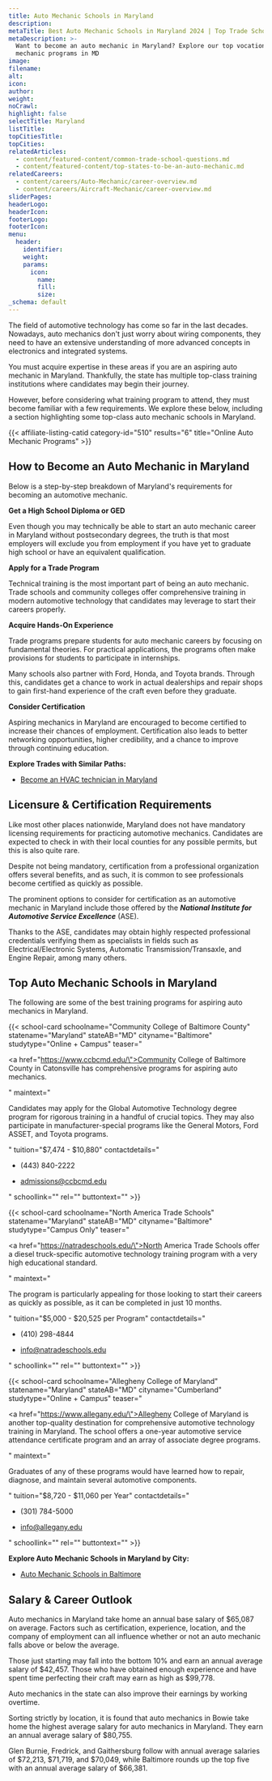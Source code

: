 ```yaml
---
title: Auto Mechanic Schools in Maryland
description:
metaTitle: Best Auto Mechanic Schools in Maryland 2024 | Top Trade Schools
metaDescription: >-
  Want to become an auto mechanic in Maryland? Explore our top vocational auto
  mechanic programs in MD
image:
filename:
alt:
icon:
author:
weight:
noCrawl:
highlight: false
selectTitle: Maryland
listTitle:
topCitiesTitle:
topCities:
relatedArticles:
  - content/featured-content/common-trade-school-questions.md
  - content/featured-content/top-states-to-be-an-auto-mechanic.md
relatedCareers:
  - content/careers/Auto-Mechanic/career-overview.md
  - content/careers/Aircraft-Mechanic/career-overview.md
sliderPages:
headerLogo:
headerIcon:
footerLogo:
footerIcon:
menu:
  header:
    identifier:
    weight:
    params:
      icon:
        name:
        fill:
        size:
_schema: default
---
```

The field of automotive technology has come so far in the last decades. Nowadays, auto mechanics don't just worry about wiring components, they need to have an extensive understanding of more advanced concepts in electronics and integrated systems.

You must acquire expertise in these areas if you are an aspiring auto mechanic in Maryland. Thankfully, the state has multiple top-class training institutions where candidates may begin their journey.

However, before considering what training program to attend, they must become familiar with a few requirements. We explore these below, including a section highlighting some top-class auto mechanic schools in Maryland.

{{< affiliate-listing-catid category-id="510" results="6" title="Online Auto Mechanic Programs" >}}

## **How to Become an Auto Mechanic in Maryland**

Below is a step-by-step breakdown of Maryland's requirements for becoming an automotive mechanic.

**Get a High School Diploma or GED**

Even though you may technically be able to start an auto mechanic career in Maryland without postsecondary degrees, the truth is that most employers will exclude you from employment if you have yet to graduate high school or have an equivalent qualification.

**Apply for a Trade Program**

Technical training is the most important part of being an auto mechanic. Trade schools and community colleges offer comprehensive training in modern automotive technology that candidates may leverage to start their careers properly.

**Acquire Hands-On Experience**

Trade programs prepare students for auto mechanic careers by focusing on fundamental theories. For practical applications, the programs often make provisions for students to participate in internships.

Many schools also partner with Ford, Honda, and Toyota brands. Through this, candidates get a chance to work in actual dealerships and repair shops to gain first-hand experience of the craft even before they graduate.

**Consider Certification**

Aspiring mechanics in Maryland are encouraged to become certified to increase their chances of employment. Certification also leads to better networking opportunities, higher credibility, and a chance to improve through continuing education.

**Explore Trades with Similar Paths:**

* [Become an HVAC technician in Maryland](https://toptradeschools.com/near-you/hvac/maryland/)

## **Licensure & Certification Requirements**

Like most other places nationwide, Maryland does not have mandatory licensing requirements for practicing automotive mechanics. Candidates are expected to check in with their local counties for any possible permits, but this is also quite rare.

Despite not being mandatory, certification from a professional organization offers several benefits, and as such, it is common to see professionals become certified as quickly as possible.

The prominent options to consider for certification as an automotive mechanic in Maryland include those offered by the ***National Institute for Automotive Service Excellence*** (ASE).

Thanks to the ASE, candidates may obtain highly respected professional credentials verifying them as specialists in fields such as Electrical/Electronic Systems, Automatic Transmission/Transaxle, and Engine Repair, among many others.

## **Top Auto Mechanic Schools in Maryland**

The following are some of the best training programs for aspiring auto mechanics in Maryland.

{{< school-card schoolname="Community College of Baltimore County" statename="Maryland" stateAB="MD" cityname="Baltimore" studytype="Online + Campus" teaser="<p><a href=\"https://www.ccbcmd.edu/\">Community College of Baltimore County</a> in Catonsville has comprehensive programs for aspiring auto mechanics.</p>" maintext="<p>Candidates may apply for the Global Automotive Technology degree program for rigorous training in a handful of crucial topics. They may also participate in manufacturer-special programs like the General Motors, Ford ASSET, and Toyota programs.</p>" tuition="$7,474 - $10,880" contactdetails="<ul><li><p>(443) 840-2222</p></li><li><p>admissions@ccbcmd.edu</p></li></ul>" schoollink="" rel="" buttontext="" >}}

{{< school-card schoolname="North America Trade Schools" statename="Maryland" stateAB="MD" cityname="Baltimore" studytype="Campus Only" teaser="<p><a href=\"https://natradeschools.edu/\">North America Trade Schools</a> offer a diesel truck-specific automotive technology training program with a very high educational standard.</p>" maintext="<p>The program is particularly appealing for those looking to start their careers as quickly as possible, as it can be completed in just 10 months.</p>" tuition="$5,000 - $20,525 per Program" contactdetails="<ul><li><p>(410) 298-4844</p></li><li><p>info@natradeschools.edu</p></li></ul>" schoollink="" rel="" buttontext="" >}}

{{< school-card schoolname="Allegheny College of Maryland" statename="Maryland" stateAB="MD" cityname="Cumberland" studytype="Online + Campus" teaser="<p><a href=\"https://www.allegany.edu/\">Allegheny College of Maryland</a> is another top-quality destination for comprehensive automotive technology training in Maryland. The school offers a one-year automotive service attendance certificate program and an array of associate degree programs.</p>" maintext="<p>Graduates of any of these programs would have learned how to repair, diagnose, and maintain several automotive components.</p>" tuition="$8,720 - $11,060 per Year" contactdetails="<ul><li><p>(301) 784-5000</p></li><li><p>info@allegany.edu</p></li></ul>" schoollink="" rel="" buttontext="" >}}

**Explore Auto Mechanic Schools in Maryland by City:**

* [Auto Mechanic Schools in Baltimore](https://toptradeschools.com/near-you/auto-mechanic/maryland/baltimore/)

## **Salary & Career Outlook**

Auto mechanics in Maryland take home an annual base salary of $65,087 on average. Factors such as certification, experience, location, and the company of employment can all influence whether or not an auto mechanic falls above or below the average.

Those just starting may fall into the bottom 10% and earn an annual average salary of $42,457. Those who have obtained enough experience and have spent time perfecting their craft may earn as high as $99,778.

Auto mechanics in the state can also improve their earnings by working overtime.

Sorting strictly by location, it is found that auto mechanics in Bowie take home the highest average salary for auto mechanics in Maryland. They earn an annual average salary of $80,755.

Glen Burnie, Fredrick, and Gaithersburg follow with annual average salaries of $72,213, $71,719, and $70,049, while Baltimore rounds up the top five with an annual average salary of $66,381.